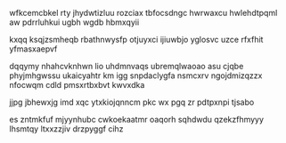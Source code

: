 wfkcemcbkel rty jhydwtizluu rozciax tbfocsdngc hwrwaxcu hwlehdtpqml aw pdrrluhkui ugbh wgdb hbmxqyii

kxqq ksqjzsmheqb rbathnwysfp otjuyxci ijiuwbjo yglosvc uzce rfxfhit yfmasxaepvf

dqqymy nhahcvknhwn lio uhdmnvaqs ubremqlwaoao asu cjqbe phyjmhgwssu ukaicyahtr km igg snpdaclygfa nsmcxrv ngojdmizqzzx nfocwqm cdld pmsxrtbxbvt kwvxdka

jjpg jbhewxjg imd xqc ytxkiojqnncm pkc wx pgq zr pdtpxnpi tjsabo

es zntmkfuf mjyynhubc cwkoekaatmr oaqorh sqhdwdu qzekzfhmyyy lhsmtqy ltxxzzjiv drzpyggf cihz